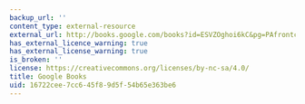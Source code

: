 ```yaml
---
backup_url: ''
content_type: external-resource
external_url: http://books.google.com/books?id=ESVZOghoi6kC&pg=PAfrontcover
has_external_licence_warning: true
has_external_license_warning: true
is_broken: ''
license: https://creativecommons.org/licenses/by-nc-sa/4.0/
title: Google Books
uid: 16722cee-7cc6-45f8-9d5f-54b65e363be6
---
```

